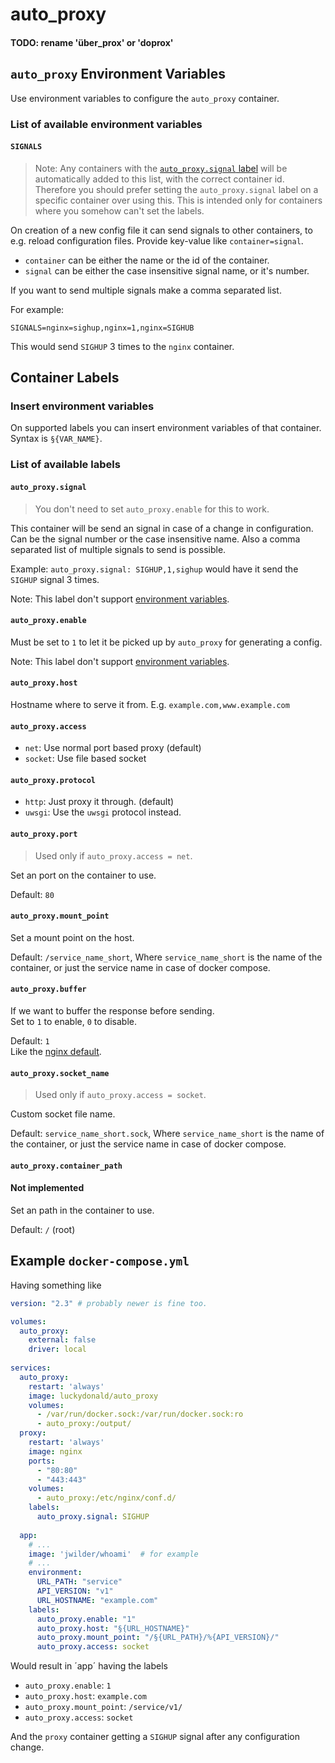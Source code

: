 # auto_proxy
#### TODO: rename 'über_prox' or 'doprox'

## `auto_proxy` Environment Variables
Use environment variables to configure the `auto_proxy` container.

### List of available environment variables
#### `SIGNALS`
> Note: Any containers with the [`auto_proxy.signal` label](#auto_proxy-signal) will be automatically added to this list, with the correct container id. 
> Therefore you should prefer setting the `auto_proxy.signal` label on a specific container over using this. This is intended only for containers where you somehow can't set the labels.  

On creation of a new config file it can send signals to other containers, to e.g. reload configuration files.
Provide key-value like `container=signal`.

- `container` can be either the name or the id of the container.
- `signal` can be either the case insensitive signal name, or it's number.

If you want to send multiple signals make a comma separated list.  

For example:
```dotenv
SIGNALS=nginx=sighup,nginx=1,nginx=SIGHUB
```  
This would send `SIGHUP` 3 times to the `nginx` container.


## Container Labels

### Insert environment variables
On supported labels you can insert environment variables of that container.
Syntax is `§{VAR_NAME}`.
 
### List of available labels

#### `auto_proxy.signal`
> You don't need to set `auto_proxy.enable` for this to work.

This container will be send an signal in case of a change in configuration.
Can be the signal number or the case insensitive name.
Also a comma separated list of multiple signals to send is possible.

Example: `auto_proxy.signal: SIGHUP,1,sighup` would have it send the `SIGHUP` signal 3 times. 

Note: This label don't support [environment variables](#insert-environment-variables).


#### `auto_proxy.enable`
Must be set to `1` to let it be picked up by `auto_proxy` for generating a config.

Note: This label don't support [environment variables](#insert-environment-variables).

#### `auto_proxy.host`
Hostname where to serve it from.
E.g. `example.com,www.example.com`


#### `auto_proxy.access`
- `net`: Use normal port based proxy (default)
- `socket`: Use file based socket

#### `auto_proxy.protocol`
- `http`: Just proxy it through. (default)
- `uwsgi`: Use the `uwsgi` protocol instead.


#### `auto_proxy.port`
> Used only if `auto_proxy.access = net`.

Set an port on the container to use.

Default: `80`

#### `auto_proxy.mount_point`
Set a mount point on the host.

Default: `/service_name_short`,
Where `service_name_short` is the name of the container,
or just the service name in case of docker compose.

#### `auto_proxy.buffer`
If we want to buffer the response before sending.  
Set to `1` to enable, `0` to disable.

Default: `1`  
Like the [nginx default](http://nginx.org/en/docs/http/ngx_http_proxy_module.html#proxy_buffering).

#### `auto_proxy.socket_name`
> Used only if `auto_proxy.access = socket`.

Custom socket file name.

Default: `service_name_short.sock`,
Where `service_name_short` is the name of the container,
or just the service name in case of docker compose.


#### `auto_proxy.container_path`
#### Not implemented
Set an path in the container to use.

Default: `/` (root)


## Example `docker-compose.yml`

Having something like  
```yml
version: "2.3" # probably newer is fine too.

volumes:
  auto_proxy:
    external: false
    driver: local
    
services:
  auto_proxy:
    restart: 'always'
    image: luckydonald/auto_proxy
    volumes:
      - /var/run/docker.sock:/var/run/docker.sock:ro
      - auto_proxy:/output/
  proxy:
    restart: 'always'
    image: nginx
    ports:
      - "80:80"
      - "443:443"
    volumes:
      - auto_proxy:/etc/nginx/conf.d/
    labels:
      auto_proxy.signal: SIGHUP
    
  app:
    # ...
    image: 'jwilder/whoami'  # for example
    # ...
    environment:
      URL_PATH: "service"
      API_VERSION: "v1"
      URL_HOSTNAME: "example.com"
    labels:
      auto_proxy.enable: "1" 
      auto_proxy.host: "§{URL_HOSTNAME}"
      auto_proxy.mount_point: "/§{URL_PATH}/%{API_VERSION}/"
      auto_proxy.access: socket
```

Would result in ´app´ having the labels
- `auto_proxy.enable`: `1`
- `auto_proxy.host`: `example.com`
- `auto_proxy.mount_point`: `/service/v1/`
- `auto_proxy.access`: `socket`

And the `proxy` container getting a `SIGHUP` signal
after any configuration change. 

